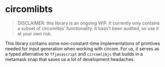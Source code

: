 # circomlibts

> DISCLAIMER: this library is an ongoing WIP. It currently only contains a subset of circomlibjs' functionality. It hasn't been audited, so use it at your own risk.

This library contains some non-constant-time implementations of primtives needed for input generation when working with circom. For us, it serves as a typed alternative to `ffjavascript` and `circomlibjs` that builds in a metamask snap that saves us a lot of development headaches.
